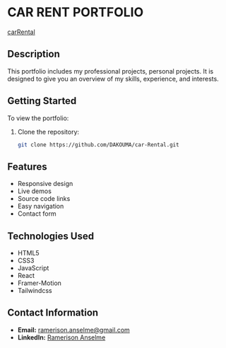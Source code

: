 # CAR RENT PORTFOLIO
[carRental](https://github.com/user-attachments/assets/8b26fdb3-12dd-42c1-baa0-73cee490c468)
## Description

This portfolio includes my professional projects, personal projects. It is designed to give you an overview of my skills, experience, and interests.

## Getting Started

To view the portfolio:

1. Clone the repository:
    ```sh
    git clone https://github.com/DAKOUMA/car-Rental.git
    ```
## Features

- Responsive design
- Live demos
- Source code links
- Easy navigation
- Contact form

## Technologies Used

- HTML5
- CSS3
- JavaScript
- React
- Framer-Motion
- Tailwindcss

## Contact Information

- **Email:** ramerison.anselme@gmail.com
- **LinkedIn:** [Ramerison Anselme]([https://linkedin.com/in/yourprofile](https://www.linkedin.com/in/anselme-ramerison-066999186/))
